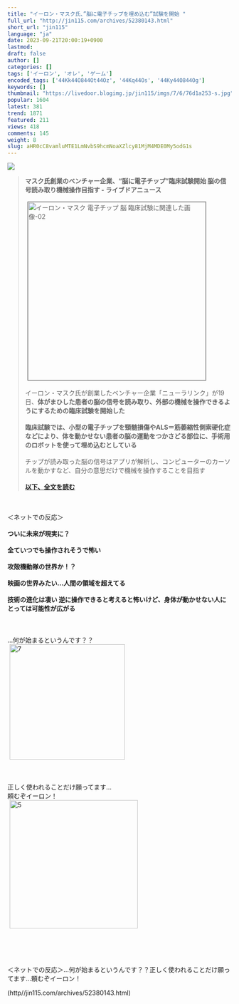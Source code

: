 ```yaml
---
title: "イーロン・マスク氏、”脳に電子チップを埋め込む”試験を開始 "
full_url: "http://jin115.com/archives/52380143.html"
short_url: "jin115"
language: "ja"
date: 2023-09-21T20:00:19+0900
lastmod: 
draft: false
author: []
categories: []
tags: ['イーロン', 'オレ', 'ゲーム']
encoded_tags: ['44Kk44O844Ot44Oz', '44Kq44Os', '44Ky44O844Og']
keywords: []
thumbnail: "https://livedoor.blogimg.jp/jin115/imgs/7/6/76d1a253-s.jpg"
popular: 1604
latest: 381
trend: 1871
featured: 211
views: 418
comments: 145
weight: 8
slug: aHR0cC8vamluMTE1LmNvbS9hcmNoaXZlcy81MjM4MDE0My5odG1s
---
```


![](https://livedoor.blogimg.jp/jin115/imgs/7/6/76d1a253-s.jpg)

<div><a name='more'></a> <blockquote><b>マスク氏創業のベンチャー企業、“脳に電子チップ”臨床試験開始 脳の信号読み取り機械操作目指す - ライブドアニュース</b><br> <br> <img src='https//livedoor.blogimg.jp/jin115/imgs/9/b/9b2c4cd2.png' width='400' border='1' hspace='5' class='pict' alt='イーロン・マスク 電子チップ 脳 臨床試験に関連した画像-02'><br> <br> イーロン・マスク氏が創業したベンチャー企業「ニューラリンク」が19日、<b>体がまひした患者の脳の信号を読み取り、外部の機械を操作できるようにするための臨床試験を開始した</b><br> <br> <b>臨床試験では、小型の電子チップを頸髄損傷やALS＝筋萎縮性側索硬化症などにより、体を動かせない患者の脳の運動をつかさどる部位に、手術用のロボットを使って埋め込むとしている</b><br> <br> チップが読み取った脳の信号はアプリが解析し、コンピューターのカーソルを動かすなど、自分の意思だけで機械を操作することを目指す<br> <br> <a href='' target='_blank'><b>以下、全文を読む</b></a></blockquote><br> <br> ＜ネットでの反応＞<br> <br> <b>ついに未来が現実に？</b><br> <br> <b>全ていつでも操作されそうで怖い</b><br> <br> <b>攻殻機動隊の世界か！？</b><br> <br> <b>映画の世界みたい…人間の領域を超えてる</b><br> <br> <b>技術の進化は凄い 逆に操作できると考えると怖いけど、身体が動かせない人にとっては可能性が広がる</b><br> <br> <br> <br> …何が始まるというんです？？<br> <img src='https//livedoor.blogimg.jp/jin115/imgs/9/7/978f5d1c.gif' alt='7' width='259' border='0' hspace='5' class='pict'><br> <br> <br> <br> 正しく使われることだけ願ってます…<br> 頼むぞイーロン！<br> <img src='https//livedoor.blogimg.jp/jin115/imgs/5/b/5bc64ca8.gif' alt='5' width='288' border='0' hspace='5' class='pict'><br> <br> <br> <br> <br> <p>＜ネットでの反応＞…何が始まるというんです？？正しく使われることだけ願ってます…頼むぞイーロン！</p></div>

(http//jin115.com/archives/52380143.html)
